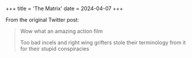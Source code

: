 +++
title = 'The Matrix'
date = 2024-04-07
+++

<!--more-->

From the original Twitter post:

> Wow what an amazing action film
>
> Too bad incels and right wing grifters stole their terminology from it for their stupid conspiracies